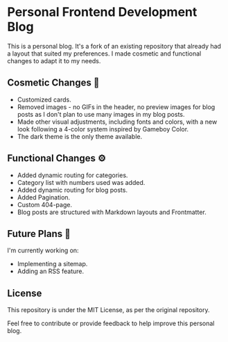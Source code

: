 # Personal Frontend Development Blog

This is a personal blog. It's a fork of an existing repository that already had a layout that suited my preferences. I made cosmetic and functional changes to adapt it to my needs.

## Cosmetic Changes 💄
- Customized cards.
- Removed images - no GIFs in the header, no preview images for blog posts as I don't plan to use many images in my blog posts.
- Made other visual adjustments, including fonts and colors, with a new look following a 4-color system inspired by Gameboy Color.
- The dark theme is the only theme available.

## Functional Changes ⚙️
- Added dynamic routing for categories.
- Category list with numbers used was added.
- Added dynamic routing for blog posts.
- Added Pagination.
- Custom 404-page.
- Blog posts are structured with Markdown layouts and Frontmatter.

## Future Plans 📝
I'm currently working on:
- Implementing a sitemap.
- Adding an RSS feature.

## License
This repository is under the MIT License, as per the original repository.

Feel free to contribute or provide feedback to help improve this personal blog. 

